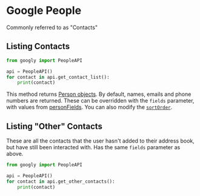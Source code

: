 # Google People

Commonly referred to as "Contacts"

## Listing Contacts

```python
from googly import PeopleAPI

api = PeopleAPI()
for contact in api.get_contact_list():
    print(contact)
```

This method returns [Person objects](https://developers.google.com/people/api/rest/v1/people#Person). By default, names, emails and phone numbers are returned. These can be overridden with the `fields` parameter, with values from [personFields](https://developers.google.com/people/api/rest/v1/people.connections/list#query-parameters). You can also modify the [`sortOrder`](https://developers.google.com/people/api/rest/v1/people.connections/list#SortOrder).

## Listing "Other" Contacts
These are all the contacts that the user hasn't added to their address book, but have still been interacted with. Has the same `fields` parameter as above.

```python
from googly import PeopleAPI

api = PeopleAPI()
for contact in api.get_other_contacts():
    print(contact)
```
